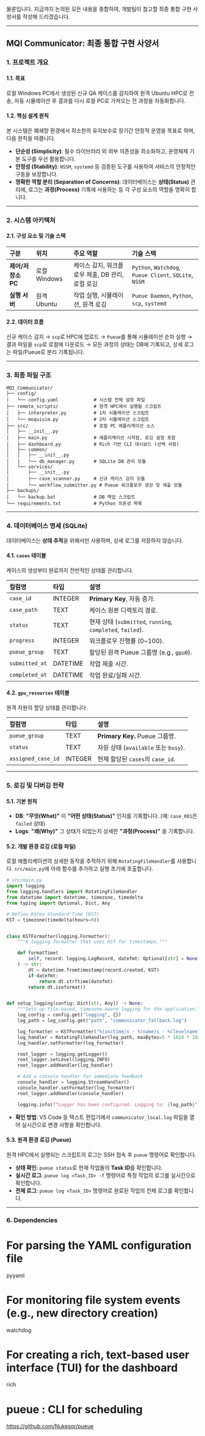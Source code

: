 물론입니다. 지금까지 논의된 모든 내용을 종합하여, 개발팀이 참고할 최종 통합 구현 사양서를 작성해 드리겠습니다.

-----

## MQI Communicator: 최종 통합 구현 사양서

### 1\. 프로젝트 개요

#### 1.1. 목표

로컬 Windows PC에서 생성된 신규 QA 케이스를 감지하여 원격 Ubuntu HPC로 전송, 자동 시뮬레이션 후 결과를 다시 로컬 PC로 가져오는 전 과정을 자동화합니다.

#### 1.2. 핵심 설계 원칙

본 시스템은 폐쇄망 환경에서 최소한의 유지보수로 장기간 안정적 운영을 목표로 하며, 다음 원칙을 따릅니다.

  * **단순성 (Simplicity)**: 필수 라이브러리 외 외부 의존성을 최소화하고, 운영체제 기본 도구를 우선 활용합니다.
  * **안정성 (Stability)**: `NSSM`, `systemd` 등 검증된 도구를 사용하여 서비스의 안정적인 구동을 보장합니다.
  * **명확한 역할 분리 (Separation of Concerns)**: 데이터베이스는 **상태(Status)** 관리에, 로그는 **과정(Process)** 기록에 사용하는 등 각 구성 요소의 역할을 명확히 합니다.

-----

### 2\. 시스템 아키텍처

#### 2.1. 구성 요소 및 기술 스택

| 구분 | 위치 | 주요 역할 | 기술 스택 |
| :--- | :--- | :--- | :--- |
| **제어/저장소 PC** | 로컬 Windows | 케이스 감지, 워크플로우 제출, DB 관리, 로컬 로깅 | `Python`, `Watchdog`, `Pueue Client`, `SQLite`, `NSSM` |
| **실행 서버** | 원격 Ubuntu | 작업 실행, 시뮬레이션, 원격 로깅 | `Pueue Daemon`, `Python`, `scp`, `systemd` |

#### 2.2. 데이터 흐름

신규 케이스 감지 → `scp`로 HPC에 업로드 → `Pueue`를 통해 시뮬레이션 순차 실행 → 결과 파일을 `scp`로 로컬에 다운로드 → 모든 과정의 상태는 DB에 기록되고, 상세 로그는 파일/Pueue로 분리 기록됩니다.

-----

### 3\. 최종 파일 구조

```
MQI_Communicator/
├── config/
│   └── config.yaml             # 시스템 전체 설정 파일
├── remote_scripts/             # 원격 HPC에서 실행될 스크립트
│   ├── interpreter.py          # 1차 시뮬레이션 스크립트
│   └── moquisim.py             # 2차 시뮬레이션 스크립트
├── src/                        # 로컬 PC 애플리케이션 소스
│   ├── __init__.py
│   ├── main.py                 # 애플리케이션 시작점, 로깅 설정 포함
│   ├── dashboard.py            # Rich 기반 CLI 대시보드 (선택 사항)
│   ├── common/
│   │   ├── __init__.py
│   │   └── db_manager.py       # SQLite DB 관리 모듈
│   └── services/
│       ├── __init__.py
│       ├── case_scanner.py     # 신규 케이스 감지 모듈
│       └── workflow_submitter.py # Pueue 워크플로우 생성 및 제출 모듈
├── backups/
│   └── backup.bat              # DB 백업 스크립트
└── requirements.txt            # Python 의존성 목록
```

-----

### 4\. 데이터베이스 명세 (SQLite)

데이터베이스는 **상태 추적**을 위해서만 사용하며, 상세 로그를 저장하지 않습니다.

#### 4.1. `cases` 테이블

케이스의 생성부터 완료까지 전반적인 상태를 관리합니다.

| 컬럼명 | 타입 | 설명 |
| :--- | :--- | :--- |
| `case_id` | INTEGER | **Primary Key**, 자동 증가. |
| `case_path` | TEXT | 케이스 원본 디렉토리 경로. |
| `status` | TEXT | 현재 상태 (`submitted`, `running`, `completed`, `failed`). |
| `progress` | INTEGER | 워크플로우 진행률 (0\~100). |
| `pueue_group` | TEXT | 할당된 원격 Pueue 그룹명 (e.g., `gpu0`). |
| `submitted_at`| DATETIME | 작업 제출 시간. |
| `completed_at`| DATETIME | 작업 완료/실패 시간. |

#### 4.2. `gpu_resources` 테이블

원격 자원의 할당 상태를 관리합니다.

| 컬럼명 | 타입 | 설명 |
| :--- | :--- | :--- |
| `pueue_group` | TEXT | **Primary Key.** Pueue 그룹명. |
| `status` | TEXT | 자원 상태 (`available` 또는 `busy`). |
| `assigned_case_id`| INTEGER | 현재 할당된 `cases`의 `case_id`. |

-----

### 5\. 로깅 및 디버깅 전략

#### 5.1. 기본 원칙

  * **DB**: **"무엇(What)"** 이 **"어떤 상태(Status)"** 인지를 기록합니다. (예: `case_001`은 `failed` 상태)
  * **Logs**: **"왜(Why)"** 그 상태가 되었는지 상세한 **"과정(Process)"** 을 기록합니다.

#### 5.2. 개발 환경 로깅 (로컬 파일)

로컬 애플리케이션의 상세한 동작을 추적하기 위해 `RotatingFileHandler`를 사용합니다. `src/main.py`에 아래 함수를 추가하고 실행 초기에 호출합니다.

```python
# src/main.py
import logging
from logging.handlers import RotatingFileHandler
from datetime import datetime, timezone, timedelta
from typing import Optional, Dict, Any

# Define Korea Standard Time (KST)
KST = timezone(timedelta(hours=9))


class KSTFormatter(logging.Formatter):
    """A logging formatter that uses KST for timestamps."""

    def formatTime(
        self, record: logging.LogRecord, datefmt: Optional[str] = None
    ) -> str:
        dt = datetime.fromtimestamp(record.created, KST)
        if datefmt:
            return dt.strftime(datefmt)
        return dt.isoformat()


def setup_logging(config: Dict[str, Any]) -> None:
    """Sets up file-based, timezone-aware logging for the application."""
    log_config = config.get("logging", {})
    log_path = log_config.get("path", "communicator_fallback.log")

    log_formatter = KSTFormatter("%(asctime)s - %(name)s - %(levelname)s - %(message)s")
    log_handler = RotatingFileHandler(log_path, maxBytes=5 * 1024 * 1024, backupCount=5)
    log_handler.setFormatter(log_formatter)

    root_logger = logging.getLogger()
    root_logger.setLevel(logging.INFO)
    root_logger.addHandler(log_handler)

    # Add a console handler for immediate feedback
    console_handler = logging.StreamHandler()
    console_handler.setFormatter(log_formatter)
    root_logger.addHandler(console_handler)

    logging.info(f"Logger has been configured. Logging to: {log_path}")
```

  * **확인 방법**: VS Code 등 텍스트 편집기에서 `communicator_local.log` 파일을 열어 실시간으로 변경 사항을 확인합니다.

#### 5.3. 원격 환경 로깅 (Pueue)

원격 HPC에서 실행되는 스크립트의 로그는 SSH 접속 후 `pueue` 명령어로 확인합니다.

  * **상태 확인**: `pueue status`로 현재 작업들의 **Task ID**를 확인합니다.
  * **실시간 로그**: `pueue log <Task_ID> -f` 명령어로 특정 작업의 로그를 실시간으로 확인합니다.
  * **전체 로그**: `pueue log <Task_ID>` 명령어로 완료된 작업의 전체 로그를 확인합니다.
  
  
-----

### 6\. Dependencies

# For parsing the YAML configuration file
pyyaml

# For monitoring file system events (e.g., new directory creation)
watchdog

# For creating a rich, text-based user interface (TUI) for the dashboard
rich

# pueue : CLI for scheduling  
  https://github.com/Nukesor/pueue
  
  